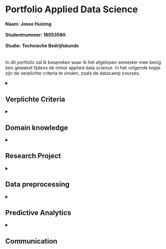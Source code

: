 # Portfolio Applied Data Science
<h4>Naam: Jesse Huizing <br><br>
Studentnummer: 18053580 <br><br>
Studie: Technische Bedrijfskunde <br><br></h4>

In dit portfolio zal ik bespreken waar ik het afgelopen semester mee bezig ben geweest tijdens de minor applied data science.
In het volgende kopje zijn de verplichte criteria te vinden, zoals de datacamp courses.
<details><summary><h2>Verplichte Criteria</h2></summary>
Om mee te beginnen zal heb ik ongeveer 90% Datacamp courses afgrond. Hieronder zijn de screenshots ervan te vinden:
  <img src="https://github.com/Hessels070/Applied_Data_Science_18053580/blob/main/Datacamp.png">

</details>

<details><summary><h2>Domain knowledge</h2></summary>
  <h4>Introduction to the subject fiels</h4>
  Bij deze minor was het de bedoeling om aan de slag te gaan met data-analyse, dit werd gedaan met behulp van de programmeertaal 'Python'. Python onderscheid zich, omdat de taal erg goed leesbaar is. De taal is geschikt voor een breed scala aan toepassingen, waaronder webontwikkeling, automatisering, data-analyse en machine learning. Dankzij de grote hoeveelheid beschikbare libraries, modules en frameworks, is het mogelijk om complexe taken uit te voeren zonder veel code te hoeven schrijven. Python wordt daarom ook vaak gebruikt in de academische wereld voor wetenschappelijk onderzoek en in de bedrijfsomgevingen, voor het analyseren van grote goeveelheden data. Kortom, python is enorm veelzijdig en kan op veel verschillende manieren worden toegepast.<br><br>
  Tijdens deze minor is python daarom ook gebruikt om onderzoek te doen, voor zowel het analyseren en aanbieden van vegetarische, als voor het oplossen van een container-stacking probleem. De mogelijkheden van python zijn enorm groot.<br>
  <h4>Termologie</h4>
  Machine learning: een subset van kunstmatige intelligentie waarbij systemen in staat zijn om van data te leren zonder expliciete programmering.<br>
  Supervised learning: een vorm van machine learning waarbij een model wordt getraind met behulp van gekoppelde input- en outputdata. Het doel is om een model te creëren dat nieuwe inputdata kan classificeren of voorspellen op basis van de input-output associaties van de trainingsdata.<br>
  Neurale netwerken: een specifiek type machine learning model dat bestaat uit een netwerk van neurale elementen, die in staat zijn om complexe relaties tussen input- en outputdata te leren<br>
  Overfitting: een situatie waarbij een model te goed is getraind op de trainingsdata, waardoor het niet meer in staat is om nieuwe data correct te classificeren of te voorspellen.<br>
  Underfitting (of onderschattend): een situatie waarbij een machine learning model niet voldoende is getraind op de gegevens en daardoor niet in staat is om een goede voorspelling te doen voor nieuwe data<br>
  Hyperparameters: instellingen van een machine learning model, zoals het aantal lagen of de grootte van de batch, die worden gekozen voordat het model wordt getraind.<br>
  Cross-validation: een methode om het prestatieniveau van een model te evalueren door het model op verschillende delen van de data te trainen en te testen.<br>
  Libraries: een verzameling van functies en methoden die kunnen worden gebruikt in een Python-programma, zoals NumPy, Pandas, en scikit-learn voor machine learning.<br>
  <h4>Literatuur</h4>
  Er zijn ook nog een aantal belangrijke bronnen die ik heb gebruikt tijdens deze minor, dat zijn de volgende:
  Desaraju, N. (2022, 8 8). Hands-On Introduction to Reinforcement Learning in Python. Opgehaald van Medium: https://towardsdatascience.com/hands-on-introduction-to-reinforcement-learning-in-python-da07f7aaca88<br>
  Gupta, A. (2019, 6 7). ML | Reinforcement Learning Algorithm : Python Implementation using Q-learning. Opgehaald van GeeksforGeeks: https://www.geeksforgeeks.org/ml-reinforcement-learning-algorithm-python-implementation-using-q-learning/?ref=rp<br>
  Ntriankos, V. (2022). Optimising the yard layout of Container Terminals. Delft: TU Delft.<br>
  Shih-Chan, T., Jaw-Shen, W., Shen-Long, K., & Flor Melina, P. (sd). Categorized stacking models for import containers in port container terminals. Maritime Economics &amp; Logistics.<br>
  Verma, R., Saikia, S., Khadilkar, H., Agarwal, P., Shroff, G., & Srinivasan, A. (2019, 5 8). A Reinforcement Learning Framework for Container Selection and Ship Load Sequencing in Ports. AAMAS '19: Proceedings of the 18th International Conference on Autonomous Agents and MultiAgent Systems, pp. 2250-2252.<br>
  
  
  </details>
  
<details><summary><h2>Research Project</h2></summary>

Waar ik onder andere veel tijd in heb gestoken, is het research project. Voornamelijk heb ik mijzelf bezig gehouden met het schrijven van de inleiding van beide projecten. Zowel het FoodBoost als het Container project. Daarnaast heb ik ook de hoofd- en deelvragen en de doelstelling geformuleerd voor deze projecten. Ik zal per project toelichten wat ik heb bijgedragen 

  <details><Summary><h2>Foodboost</h2></summary>
In de eerste 6 weken waren wij als groep bezig gegaan met het foodboost project, het research paper is <a href='https://github.com/Hessels070/Applied_Data_Science_18053580/blob/main/Research%20paper%20FoodBoost.pdf'> hier </a>  
  te vinden. Ik merkte dat mijn groepsgenoten iets op mij voor liepen qua coderen had ik mijzelf voornamelijk bezig gehouden met het research paper. Ik had de hoofdvraag en de daarbij horende deelvragen geformuleerd voor dit project. Omdat ik mensen persoonlijk ken die een vegatarische levensstijl hebben wilde ik mij graag richten op deze doelgroep met dit project. Het was daarom ook belangrijk om alle behoeften van een vegetariër hierin mee te nemen, denk hierbij aan de vitamine B12 en proteïne's. Ook is het belangrijk dat dit dieet wekelijks kan variëren, niet dat een paar vegetarische gerechten het complete dieet vormen. Dit resulteerde in de volgende hoofd- en deelvragen:<br><br>
  
Hoofdvraag:<br><br>
  
* Hoe kunnen we voor 7 oktober 2022 vegetariërs een wekelijks variërend dieet aanbieden dat aan hun verschillende persoonlijke behoeften op het gebied van voedingswaarden en voorkeuren voldoet?<br>

Deelvragen:
  
* Welke behoeften heeft een vegetariër met betrekking tot het dieet?
* Hoe kan er een vegetarisch dieet aangeboden worden zodat deze voldoet aan alle verschillende persoonlijke caloriebehoeften binnen de groep vegetariërs.
* Hoe kan er een vegetarisch dieet worden aangeboden dat wekelijks varieert.
Daarnaast heb ik voor dit project ook de inleiding geschreven. In principe bestond het paper alleen maar uit deze onderdelen omdat we als groep al hadden besloten om ons te gaan richten op het container project
  
  <h4>Evaluation</h4>
  Terugkijkend op dit projecten, met de kennis van nu, merk ik dat we (als groep), maar vooral persoonlijk meer uit dit project hadden kunnen halen. Ik had op dat moment nog niet genoeg kennis over de code en kon mij hierdoor niet volledig inzetten voor het project, voornamlijk Charlie en Richal hadden het voortouw genomen bij het coderen. Als ik dit project nu had kunnen overdoen, dan had ik betere code hebben kunnen schrijven.
  
  <h4>Conclusions</h4>
  Omdat we dit project niet hebben afgerond (en van start zijn gegaan met het containerproject) is het helaas niet gelukt om een conclusie te schrijven en de hoofd-en deelvragen te beantwoorden. Nu ik terugkijk wil ik mijzelf graag nog een keer in dit project verdiepen om de hoofd-en deelvragen te beantwoorden.<br>
    Wat wel was gelukt is het volgende:
    Er waren verschillende modellen gemaakt en getraind voor het voorspellen van voorkeuren van gesimuleerde gebruikers. Dit werd gedaan door het koppelen van gebruikers die dezelfde voorkeuren hadden; Stel als het overgrote deel van de gebruikers kaas en ijsbergsla lekker vinden, dan kan er voor een nieuwe gebruiker die ook van kaas houdt, voorspeld worden dat diegene ook van ijsbergsla zal houden. Dit is gedaan aan de hand van een dataset die bestaat uit gesimuleerde gebruikers. Het uiteindelijke doel was dan ook om ditzelfde resultaat te krijgen met echte gebruikers. Er zou dan aan de hand van een aantal favoriete gerechten een voorspelling worden gedaan voor een nieuw weekmenu.
  
  <h4>Planning</h4>
  Tijdens het project hebben we met een <a href='https://github.com/Hessels070/Applied_Data_Science_18053580/blob/main/SCRUM%20Foodboost.png'> scrum board </a> gewerkt.
</details>

<details><Summary><h2>Container</h2></summary>
Voor dit project heb ik ook meegeholpen met het formuleren van de hoofd- en deelvragen, deze zijn wel aangepast naar mate wij verder gingen in dit project. Daarnaast heb ik voor het <a href ="https://github.com/Hessels070/Applied_Data_Science_18053580/blob/main/Research%20Paper%20Container%20Project%20Groep%204.pdf"> research paper </a>, dat wij uiteindelijk ingeleverd het volgende bijgedragen:<br>
  
* Het schrijven van de inleiding, bestaande uit: een aanleiding, probleemstelling en doelstelling. De eerste opzet van de inleiding is geschreven door Akram<br>
* Het literatuuronderzoek, bestaande uit: indeling terminal, processen containerterminal, reinforcement learning.<br>
* De laatste checks uitvoeren en de opmaak verbeteren op het einde.<br>
  
  <h4>Evaluation</h4>
  
  In dit kopje zal ik bespreken wat ik het afgelopen project heb bijgedragen en welke activiteiten in de toekomst kunnen worden uitgevoerd ten behoeve van het onderzoek en de resultaten. <br><br>
  Toen ik begon aan dit project merkte ik pas hoe moeilijk Reinforcement learning daadwerkelijk was. Ik had niet meer de houvast aan de opdrachten van DataCamp. Ik kon hier in het begin erg moeilijk mee omgaan. Nu ik terugkijk had ik mijzelf graag meer ingelezen in reinforcement learning aan het begin van het project. Met name de literatuur, aangezien er enorm veel literatuur over dit onderwerp was te vinden. Als ik dit zou kunnen overdoen dan had ik dit ook zeker gedaan.<br>
  Als ik iemand tips kon geven voor reinforcement learning (mijzelf als ik naar het verleden kon gaan) dan zal ik als advies geven om met een zo klein mogelijk en simpel model te beginnen en dit steeds uit te breiden. Het is van belang dat hierbij gebruik wordt gemaakt van veel tutorials die zijn te vinden op het internet.<br>
  Wel vond ik dit een enorm interessant, maar uitdagend project, vooral omdat het heeft laten zien hoe ontzettend breed python kan zijn. En dat python niet alleen gebruikt kan worden voor het analyseren en visualiseren van een grote hoop aan data.<br><br>
  Omdat ik merkte dat ik reinforcement learning een lastig onderwerp vond, besloot ik daarom ook om mij vooral te ricthen op het research paper. Vandaar dat ik uiteindelijk de gehele inleiding had geschreven en het literatuuronderzoek heb uitgevoerd. Op deze manier kon ik mijn stekre punten zo goed mogelijk benutten tijdens het project. <br><br>
  Daarnaast zou ik ook willen onderzoeken op welke andere manieren dit containerprobleem opgeslost zou kunnen worden, denk hierbij aan regressiemodellen en linear programmeren. <br><br>
  Om de oplossing goed toe te kunnen passen bij een containerterminal zal het model ook opgeschaald moeten worden. Aan het einde van het onderzoek was het gelukt om een optimum te vinden voor grid van 3x3x1. Bij dit grid waren in totaal 9 mogelijke plekken voor een container, alleen werd er niet in de hoogte gestapeld. Dit zal moeten worden opgeschaald naar een grid ter grootte van een containerterminal. 
  Hier zijn vaak honderden tot duizenden plekken voor containers.
  Daarnaast werd in ons model gebruik gemaakt van van containers die naar 2 verschillende bestemmingen toe moesten, 4 voor elke boot. Op een terminal komen per dag veel meer boten binnen. Het is daarom ook van belang om dit te verwerken in het model.
  Om dit goed te kunnen verwerken zal er eerst onderzoek moeten worden gedaan naar de hoeveelheid schepen die gemiddeld per dag in en uit de containerterminal gaan en om hoeveel containers dat per dag zal gaan. Er kan dan een gemiddelde worden genomen voor een aantal grote havens in Nederland/ de wereld. Of er kan gerricht onderzoek worden uitgevoerd voor één containerterminal.
  
  <h4>Conclusions</h4>
  <h5>Model selecteren</h5>
  Aan de hand van het onderzoek dat is uitgevoerd naar de toepassing van de verschillende reinforcement moddellen :A2C en PPO, kwam PPO het beste naar voren op basis van de episodelengte en de resultaten. Aan de hand van het model kunnen containers nu op een efficiënte manier op de kade worden geplaatst. Dit leidt tot het besparen van tijd en dus ook geld.
  PPO kwam er beter uit, omdat de gemiddelde episodelengte korter was dan bij A2C. Dat is ook te zien in de volgende grafiek:
  <img src="https://github.com/Hessels070/Applied_Data_Science_18053580/blob/main/Episodelengte.png"><br>

  <h5>Rewardfunctie</h5>
  Voor elke container die werd geplaatst op een beschikbare plek (waar op dat moment geen andere container is geplaatst) werd er een reward van 20 gegeven. Als er al een andere container op die plek stond, dan was er een penalty van -20. Als 2 containers naast elkaar kwamen te staan met dezelfde bestemming, dan werden er nog 10 extre punten toegekend. Als ze niet dezelfde bestemming deelden, dan werd er een penalty gegeven van -10.
  In de volgende grafiek is ook de gemiddelde episodereward per model gevisualiseerd. Hierin is ook te zien dat PPO sneller naar een hogere episodereward toe werkt.
  <img src="https://github.com/Hessels070/Applied_Data_Science_18053580/blob/main/Episode%20reward.png"><br>
  <h5> Hyperparameters</h5>
  Voor de PPO agent zijn er 5 hyperparameters getuned (learning_rate, gamma, gae_lambda, ent_coef en vf_coef). Deze zijn getuned over een span van 500.000 trainingsstappen. Hierbij is er gekeken bij welke waarde van elke hyperparameter het optimum wordt bereikt met zo min mogelijk trainingsstappen.
  Aangezien dit nogal veel informatie bevat, verwijs ik u door naar het <a href ="https://github.com/Hessels070/Applied_Data_Science_18053580/blob/main/Research%20Paper%20Container%20Project%20Groep%204.pdf"> research paper </a> (hoofdstuk 5.2)
  Er zal nog een vervolgonderzoek/ opschaling van het model moeten plaatsvinden. Er is nu namelijk gewerkt met een grid van 3x3x1 (3 breed, 3 lang en 1 hoog), waarop in totaal 8 containers worden geplaatst. Hierbij zijn er 9 plekken om een container te plaatsen. Bij een grootschalige haven zijn er natuurlijk veel meer plekken om een container neer te zetten, en meer containers om te plaatsen.
  <h5>Geoptimaliseerd PPO model</h5>
  Vervolgens is het PPO model getraind met de optimale hyperparameters, dit gaf de volgende gemiddelde episodelengte:
  <img src="https://github.com/Hessels070/Applied_Data_Science_18053580/blob/main/PPO%20episodelengte.png"><br>
  In deze grafiek is te zien dat er snel naar een optimum wordt gewerkt van 8 stappen, dit betekent dat voor elke container één stap nodig is, dit is optimaal aangezien er 8 containers zijn om te plaatsen.
  in de volgende grafiek is de gemiddelde episodereward te zien.
  <img src="https://github.com/Hessels070/Applied_Data_Science_18053580/blob/main/PPO%20episodereward.png"><br>
  Er is in de grafiek te zien dat er snel naar de optimale episodereward van 200 wordt toegewerkt. De theoretische beste score is namelijk 8 x 20 + 4 x 10 = 200.<br>
  Er kan worden geconcludeerd dat het huidige model optimaal getraind is op de environment en de rewardfunctie.
  Overegins zijn de complete conclusies ook terug te vinden in het <a href ="https://github.com/Hessels070/Applied_Data_Science_18053580/blob/main/Research%20Paper%20Container%20Project%20Groep%204.pdf"> research paper </a>.
  <h4>Planning</h4>
  Tijdens dit project hebben we ook weer gewerkt met een <a href='https://github.com/Hessels070/Applied_Data_Science_18053580/blob/main/Scrum%20container.png'> scrum board</a>
  Tijdens het gebruik van dit scrum board is er gewerkt met sprints die elk 2 weken duurden, hierbij kreeg ieder groepslid taken om te voltooien tijdens deze sprint.
  Daarnaast waren er ook fysieke afspraken ingepland met de docenten. Om de maandag om 10:00 met Karin enlke vrijdag om 10:00 en 10:30 met Tony en Jeroen.
</details>
</details>

<details><summary><h2>Data preprocessing</h2></summary>
  Voor dit onderdeel heb ik zelf een dataset van kaggle gehaald, dat is <a href='https://www.kaggle.com/code/ahsan81/nyc-restaurant-food-order-delivery-detailed-eda'> deze </a> dataset. Dit heb ik gehaan omdat ik tijdens het foodboost project nog te weinig kennis had over python om deze taak op me te nemen en tijdens het containerproject had Akram de taak op zich genomen om dit uit te voeren. Het notebook, samen met comments, is <a href='https://github.com/Hessels070/Applied_Data_Science_18053580/blob/main/Phone_analysis%20(1).ipynb'>hier </a> te vinden.<br>
  Nu neem ik jullie mee in mijn data preprocessing:<br>
  Om mee te beginnen had ik de dataframe ingezien, vervogens heb ik het order id en customer id verwijderd van de dataset, aangezien ik hier geen verdere acties mee ging nemen.<br>
  Daarna controleerde ik of er bepaalde waarden misten in de dataset, dit was niet het geval, we waren sommige restaurantnamen verkeerd getypt, dit heb ik vervolgens aangepast. Dit heb ik ook gecontroleerd bij andere kolommen. Daarna heb ik alle kolommen met numerieke waarden ge-subset en deze vervolgens geplot om de data in de zien. Daarna heb ik gekeken naar de verdeling van de verschillende soorten keukens in de dataset.<br><br>
  <h5>Data Explanation</h5>
  Van deze keukens heb ik de twee meest voorkomende opnieuw ge-subset. Daarnaast heb ik ook de data gevisualiseerd aan de hand van meerdere grafieken die zijn terug te vinden in het notebook.
  De dataset ging over het bestellen van eten door inwoners in New York City. Er kwam naar voren dat de meeste bestellingen waren geplaatst voor Amerikaanse en Japanse restaurants. Het overgrote deel van alle bestellingen werd geplaatst in het weekend (1351 van de 1898) bestellingen.
  De meeste orders hadden een bezorgtijd van 28 minuten en een gemiddelde bezorgtijd van 25 minuten. De meest voorkomende voorbereidingstijd was 35 minuten, met een gemiddelde van 27 minuten. Daarnaast was de prijs van de meeste orders 12 dollar, met een gemiddelde van 14 dollar.
  Daarnaast verwijs ik nog naar alle visulalisaties in het python notebook.
  
</details>
<details><summary><h2>Predictive Analytics</h2></summary>
  Voor dit onderdeel ben ik verder gegaan met de dataset van Kaggle, <a href='https://github.com/Hessels070/Applied_Data_Science_18053580/blob/main/Phone_analysis%20(1).ipynb'> dit </a> is de link naar mijn notebook.<br>
  Ik ging kijken of het mij zou lukken om een KNN classifier toe te passen om te voorspellen of een keuken amerikaans of japans kon zijn op basis van, de kosten, voorbereidingsduur en bezorgduur van een order. Na dit model gefit en getraind te hebben kwam, na al van tevoren verwacht te hebben, geen goede voorspelling hieruit. <br> Er kwam namelijk een score uit van 0,54%, het model kon dus met 54% zekerheid een voorspelling doen.<br><br>
  vervolgens ging ik aan de slag met het voorspellen een doordeweekse dag of een weekenddag. Hier is een knn classifier zeker geschikt voor, deze kan namelijk een voorspelling doen op basis van meerdere features in de dataset.<br>
  Eerst had ik een train_test_split uitgevoerd op mijn preprocessed data, hiermee kon ik mijn model valideren.
  Ik had eerst 6 neighbours ingesteld als basis, deze kon ik handmatig aanpassen. Uiteindelijk heb ik een graph gecodeerd waarin naar voren komt wat de optimale neighbours zijn voor het model
 ![image](https://user-images.githubusercontent.com/81196024/214803796-83597c6d-6be4-49ec-85e4-316b32f2b166.png)
Uit de tabel hierboven is te zien dat bij deze random state de optimale hoeveelheid neighbours 156 waren. Dit gaf een correcte voorspelling van %80 procent.<br>
  Daarna ben ik aan de slag gegaan met een cross validation model, hier kwam een score uit van gemiddeld 75,8%
 Vervolgens had ik een classificatierapprort gemaakt, hierin zijn de precision en recall terug te vinden.
                precision    recall  f1-score   support

     Weekday       0.86      0.27      0.41       110
     Weekend       0.77      0.98      0.86       270

    accuracy                           0.78       380
   macro avg       0.81      0.63      0.64       380
weighted avg       0.79      0.78      0.73       380
<br>
  het model kan voornamelijk goed een weekenddag voorspellen.
  </details>
<details><summary><h2>Communication</h2></summary>
Zelf ben ik een persoon die het niet erg vind om te presenteren, ik heb mijzelf ingezet voor vijf interne presentaties en ook nog twee externe presentaties. In totaal 7 presentaties waarbij ik voor elke presentatie meerdere slides heb gepresenteerd.
Dit zijn de presentaties die ik heb gepresenteerd:<br>
  Extern <br>
  <a href='https://github.com/Hessels070/Applied_Data_Science_18053580/blob/main/Presentaties/Foodboost%20eindpresentatie.pptx'>Externe presentatie week 6 </a>
<br>
<a href='https://github.com/Hessels070/Applied_Data_Science_18053580/blob/main/Presentaties/Externe%20presentatie%20week%2014%20groep%204.pptx'>Externe presentatie week 14 </a><br><br>
Intern<br>
<a href='https://github.com/Hessels070/Applied_Data_Science_18053580/blob/main/Presentaties/Interne%20presentatie%20week%202%20groep%204.pptx'>Interne presentatie week 2</a><br>
<a href='https://github.com/Hessels070/Applied_Data_Science_18053580/blob/main/Presentaties/Interne%20presentatie%20week%204%20groep%204.pptx'>Interne presentatie week 4</a><br>
<a href='https://github.com/Hessels070/Applied_Data_Science_18053580/blob/main/Presentaties/Interne%20presentatie%20week%206%20groep%204.pptx'>Interne presentatie week 6</a><br>
<a href='https://github.com/Hessels070/Applied_Data_Science_18053580/blob/main/Presentaties/Interne%20presentatie%20week%206%20groep%204.pptx'>Interne presentatie week 8</a><br>
<a href='https://github.com/Hessels070/Applied_Data_Science_18053580/blob/main/Presentaties/Interne%20presentatie%20week%206%20groep%204.pptx'>Interne presentatie week 12</a><br><br>
  Alles wat ik heb bijgedragen aan het research paper is terug te vinden in het hoofdstuk "research project".
</details><br>
